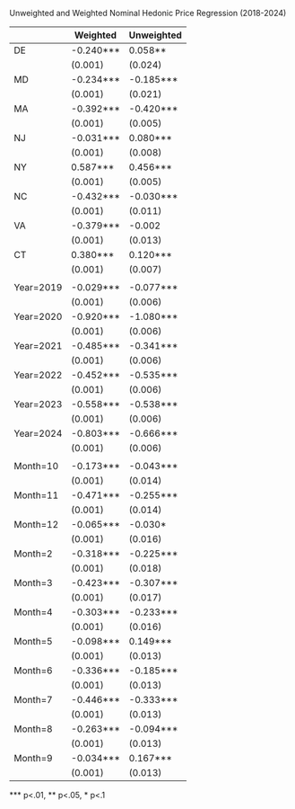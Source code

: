 Unweighted and Weighted Nominal Hedonic Price Regression (2018-2024)

|           | Weighted  | Unweighted |
|-----------|-----------|------------|
| DE        | -0.240*** | 0.058**    |
|           | (0.001)   | (0.024)    |
| MD        | -0.234*** | -0.185***  |
|           | (0.001)   | (0.021)    |
| MA        | -0.392*** | -0.420***  |
|           | (0.001)   | (0.005)    |
| NJ        | -0.031*** | 0.080***   |
|           | (0.001)   | (0.008)    |
| NY        | 0.587***  | 0.456***   |
|           | (0.001)   | (0.005)    |
| NC        | -0.432*** | -0.030***  |
|           | (0.001)   | (0.011)    |
| VA        | -0.379*** | -0.002     |
|           | (0.001)   | (0.013)    |
| CT        | 0.380***  | 0.120***   |
|           | (0.001)   | (0.007)    |
|           |           |            |
| Year=2019 | -0.029*** | -0.077***  |
|           | (0.001)   | (0.006)    |
| Year=2020 | -0.920*** | -1.080***  |
|           | (0.001)   | (0.006)    |
| Year=2021 | -0.485*** | -0.341***  |
|           | (0.001)   | (0.006)    |
| Year=2022 | -0.452*** | -0.535***  |
|           | (0.001)   | (0.006)    |
| Year=2023 | -0.558*** | -0.538***  |
|           | (0.001)   | (0.006)    |
| Year=2024 | -0.803*** | -0.666***  |
|           | (0.001)   | (0.006)    |
|           |           |            |
| Month=10  | -0.173*** | -0.043***  |
|           | (0.001)   | (0.014)    |
| Month=11  | -0.471*** | -0.255***  |
|           | (0.001)   | (0.014)    |
| Month=12  | -0.065*** | -0.030*    |
|           | (0.001)   | (0.016)    |
| Month=2   | -0.318*** | -0.225***  |
|           | (0.001)   | (0.018)    |
| Month=3   | -0.423*** | -0.307***  |
|           | (0.001)   | (0.017)    |
| Month=4   | -0.303*** | -0.233***  |
|           | (0.001)   | (0.016)    |
| Month=5   | -0.098*** | 0.149***   |
|           | (0.001)   | (0.013)    |
| Month=6   | -0.336*** | -0.185***  |
|           | (0.001)   | (0.013)    |
| Month=7   | -0.446*** | -0.333***  |
|           | (0.001)   | (0.013)    |
| Month=8   | -0.263*** | -0.094***  |
|           | (0.001)   | (0.013)    |
| Month=9   | -0.034*** | 0.167***   |
|           | (0.001)   | (0.013)    |
*** p<.01, ** p<.05, * p<.1
